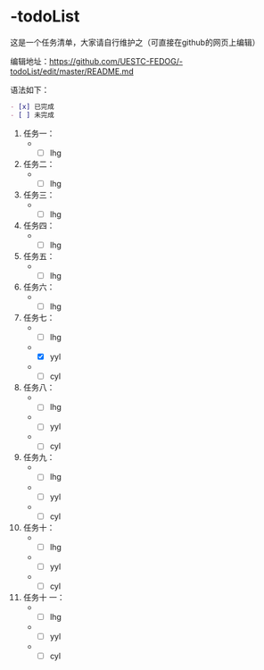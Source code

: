 # -todoList
这是一个任务清单，大家请自行维护之（可直接在github的网页上编辑）

编辑地址：<https://github.com/UESTC-FEDOG/-todoList/edit/master/README.md>

语法如下：
```markdown
- [x] 已完成
- [ ] 未完成
```

1. 任务一：
    + - [ ] lhg
1. 任务二：
    + - [ ] lhg
1. 任务三：
    + - [ ] lhg    
1. 任务四：
    + - [ ] lhg
1. 任务五：
    + - [ ] lhg    
1. 任务六：
    + - [ ] lhg    
1. 任务七：
    + - [ ] lhg
    + - [x] yyl
    + - [ ] cyl
1. 任务八：
    + - [ ] lhg
    + - [ ] yyl
    + - [ ] cyl
1. 任务九：
    + - [ ] lhg
    + - [ ] yyl
    + - [ ] cyl
1. 任务十：
    + - [ ] lhg
    + - [ ] yyl
    + - [ ] cyl   
1. 任务十 一：
    + - [ ] lhg
    + - [ ] yyl
    + - [ ] cyl
